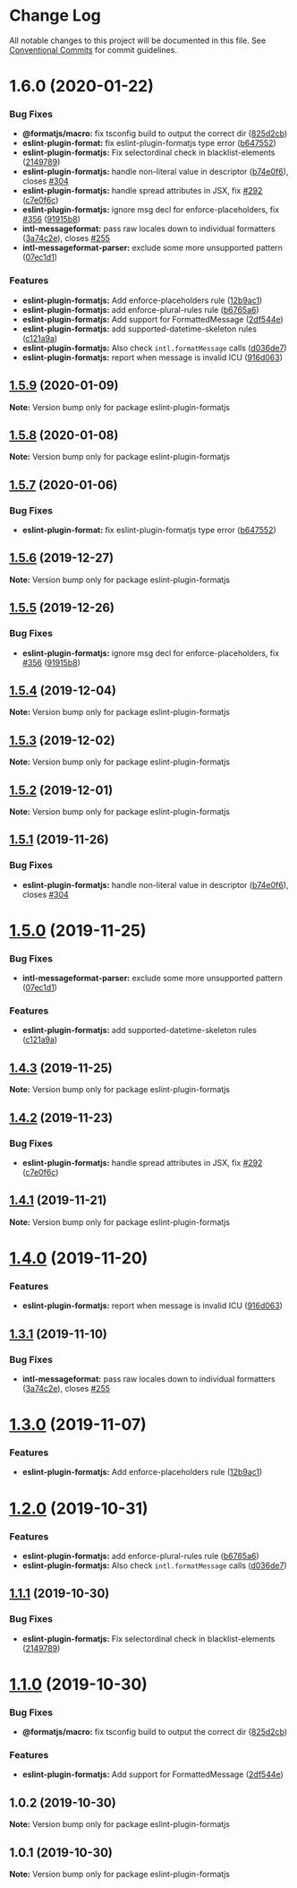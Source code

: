 # Change Log

All notable changes to this project will be documented in this file.
See [Conventional Commits](https://conventionalcommits.org) for commit guidelines.

# 1.6.0 (2020-01-22)


### Bug Fixes

* **@formatjs/macro:** fix tsconfig build to output the correct dir ([825d2cb](https://github.com/formatjs/formatjs/commit/825d2cb035b76276be259fbff08e0bf456203207))
* **eslint-plugin-format:** fix eslint-plugin-formatjs type error ([b647552](https://github.com/formatjs/formatjs/commit/b6475523bf816e2ac3be6c03d0b565fccb2b5c29))
* **eslint-plugin-formatjs:** Fix selectordinal check in blacklist-elements ([2149789](https://github.com/formatjs/formatjs/commit/2149789d18f2dc65ae362d9fc9f52e17f44fd682))
* **eslint-plugin-formatjs:** handle non-literal value in descriptor ([b74e0f6](https://github.com/formatjs/formatjs/commit/b74e0f63a022e1bff505df3dd2d8165c9c7ba8fc)), closes [#304](https://github.com/formatjs/formatjs/issues/304)
* **eslint-plugin-formatjs:** handle spread attributes in JSX, fix [#292](https://github.com/formatjs/formatjs/issues/292) ([c7e0f6c](https://github.com/formatjs/formatjs/commit/c7e0f6c09fe78688c919c1654a6474f227aa29e9))
* **eslint-plugin-formatjs:** ignore msg decl for enforce-placeholders, fix [#356](https://github.com/formatjs/formatjs/issues/356) ([91915b8](https://github.com/formatjs/formatjs/commit/91915b84eb9c37e069c6b457f4a7249908d58a56))
* **intl-messageformat:** pass raw locales down to individual formatters ([3a74c2e](https://github.com/formatjs/formatjs/commit/3a74c2e7c6592de3a4f5ca182c5846fe095abe55)), closes [#255](https://github.com/formatjs/formatjs/issues/255)
* **intl-messageformat-parser:** exclude some more unsupported pattern ([07ec1d1](https://github.com/formatjs/formatjs/commit/07ec1d119169879617f17c542d6992c31ec85856))


### Features

* **eslint-plugin-formatjs:** Add enforce-placeholders rule ([12b9ac1](https://github.com/formatjs/formatjs/commit/12b9ac11a5fb1da4308cf4b6abeb6e8b6adce59f))
* **eslint-plugin-formatjs:** add enforce-plural-rules rule ([b6765a6](https://github.com/formatjs/formatjs/commit/b6765a6533b6a749abf79aff2d5801a8d8ad9b22))
* **eslint-plugin-formatjs:** Add support for FormattedMessage ([2df544e](https://github.com/formatjs/formatjs/commit/2df544e6b56d314460204f3f6f11003b57eda47e))
* **eslint-plugin-formatjs:** add supported-datetime-skeleton rules ([c121a9a](https://github.com/formatjs/formatjs/commit/c121a9a9a52f21fbe1fdfc70e31c0275efbd0f8d))
* **eslint-plugin-formatjs:** Also check `intl.formatMessage` calls ([d036de7](https://github.com/formatjs/formatjs/commit/d036de71721e4cf22d6149bde3d7c8006a1497b0))
* **eslint-plugin-formatjs:** report when message is invalid ICU ([916d063](https://github.com/formatjs/formatjs/commit/916d06361d6bb30f728fd6e948cf0ae724ba635f))





## [1.5.9](https://github.com/formatjs/formatjs/compare/eslint-plugin-formatjs@1.5.8...eslint-plugin-formatjs@1.5.9) (2020-01-09)

**Note:** Version bump only for package eslint-plugin-formatjs





## [1.5.8](https://github.com/formatjs/formatjs/compare/eslint-plugin-formatjs@1.5.7...eslint-plugin-formatjs@1.5.8) (2020-01-08)

**Note:** Version bump only for package eslint-plugin-formatjs





## [1.5.7](https://github.com/formatjs/formatjs/compare/eslint-plugin-formatjs@1.5.6...eslint-plugin-formatjs@1.5.7) (2020-01-06)


### Bug Fixes

* **eslint-plugin-format:** fix eslint-plugin-formatjs type error ([b647552](https://github.com/formatjs/formatjs/commit/b6475523bf816e2ac3be6c03d0b565fccb2b5c29))





## [1.5.6](https://github.com/formatjs/formatjs/compare/eslint-plugin-formatjs@1.5.5...eslint-plugin-formatjs@1.5.6) (2019-12-27)

**Note:** Version bump only for package eslint-plugin-formatjs





## [1.5.5](https://github.com/formatjs/formatjs/compare/eslint-plugin-formatjs@1.5.4...eslint-plugin-formatjs@1.5.5) (2019-12-26)


### Bug Fixes

* **eslint-plugin-formatjs:** ignore msg decl for enforce-placeholders, fix [#356](https://github.com/formatjs/formatjs/issues/356) ([91915b8](https://github.com/formatjs/formatjs/commit/91915b84eb9c37e069c6b457f4a7249908d58a56))





## [1.5.4](https://github.com/formatjs/formatjs/compare/eslint-plugin-formatjs@1.5.3...eslint-plugin-formatjs@1.5.4) (2019-12-04)

**Note:** Version bump only for package eslint-plugin-formatjs





## [1.5.3](https://github.com/formatjs/formatjs/compare/eslint-plugin-formatjs@1.5.2...eslint-plugin-formatjs@1.5.3) (2019-12-02)

**Note:** Version bump only for package eslint-plugin-formatjs





## [1.5.2](https://github.com/formatjs/formatjs/compare/eslint-plugin-formatjs@1.5.1...eslint-plugin-formatjs@1.5.2) (2019-12-01)

**Note:** Version bump only for package eslint-plugin-formatjs





## [1.5.1](https://github.com/formatjs/formatjs/compare/eslint-plugin-formatjs@1.5.0...eslint-plugin-formatjs@1.5.1) (2019-11-26)


### Bug Fixes

* **eslint-plugin-formatjs:** handle non-literal value in descriptor ([b74e0f6](https://github.com/formatjs/formatjs/commit/b74e0f63a022e1bff505df3dd2d8165c9c7ba8fc)), closes [#304](https://github.com/formatjs/formatjs/issues/304)





# [1.5.0](https://github.com/formatjs/formatjs/compare/eslint-plugin-formatjs@1.4.3...eslint-plugin-formatjs@1.5.0) (2019-11-25)


### Bug Fixes

* **intl-messageformat-parser:** exclude some more unsupported pattern ([07ec1d1](https://github.com/formatjs/formatjs/commit/07ec1d119169879617f17c542d6992c31ec85856))


### Features

* **eslint-plugin-formatjs:** add supported-datetime-skeleton rules ([c121a9a](https://github.com/formatjs/formatjs/commit/c121a9a9a52f21fbe1fdfc70e31c0275efbd0f8d))





## [1.4.3](https://github.com/formatjs/formatjs/compare/eslint-plugin-formatjs@1.4.2...eslint-plugin-formatjs@1.4.3) (2019-11-25)

**Note:** Version bump only for package eslint-plugin-formatjs





## [1.4.2](https://github.com/formatjs/formatjs/compare/eslint-plugin-formatjs@1.4.1...eslint-plugin-formatjs@1.4.2) (2019-11-23)


### Bug Fixes

* **eslint-plugin-formatjs:** handle spread attributes in JSX, fix [#292](https://github.com/formatjs/formatjs/issues/292) ([c7e0f6c](https://github.com/formatjs/formatjs/commit/c7e0f6c09fe78688c919c1654a6474f227aa29e9))





## [1.4.1](https://github.com/formatjs/formatjs/compare/eslint-plugin-formatjs@1.4.0...eslint-plugin-formatjs@1.4.1) (2019-11-21)

**Note:** Version bump only for package eslint-plugin-formatjs





# [1.4.0](https://github.com/formatjs/formatjs/compare/eslint-plugin-formatjs@1.3.1...eslint-plugin-formatjs@1.4.0) (2019-11-20)


### Features

* **eslint-plugin-formatjs:** report when message is invalid ICU ([916d063](https://github.com/formatjs/formatjs/commit/916d06361d6bb30f728fd6e948cf0ae724ba635f))





## [1.3.1](https://github.com/formatjs/formatjs/compare/eslint-plugin-formatjs@1.3.0...eslint-plugin-formatjs@1.3.1) (2019-11-10)


### Bug Fixes

* **intl-messageformat:** pass raw locales down to individual formatters ([3a74c2e](https://github.com/formatjs/formatjs/commit/3a74c2e7c6592de3a4f5ca182c5846fe095abe55)), closes [#255](https://github.com/formatjs/formatjs/issues/255)





# [1.3.0](https://github.com/formatjs/formatjs/compare/eslint-plugin-formatjs@1.2.0...eslint-plugin-formatjs@1.3.0) (2019-11-07)


### Features

* **eslint-plugin-formatjs:** Add enforce-placeholders rule ([12b9ac1](https://github.com/formatjs/formatjs/commit/12b9ac11a5fb1da4308cf4b6abeb6e8b6adce59f))





# [1.2.0](https://github.com/formatjs/formatjs/compare/eslint-plugin-formatjs@1.1.1...eslint-plugin-formatjs@1.2.0) (2019-10-31)


### Features

* **eslint-plugin-formatjs:** add enforce-plural-rules rule ([b6765a6](https://github.com/formatjs/formatjs/commit/b6765a6533b6a749abf79aff2d5801a8d8ad9b22))
* **eslint-plugin-formatjs:** Also check `intl.formatMessage` calls ([d036de7](https://github.com/formatjs/formatjs/commit/d036de71721e4cf22d6149bde3d7c8006a1497b0))





## [1.1.1](https://github.com/formatjs/formatjs/compare/eslint-plugin-formatjs@1.1.0...eslint-plugin-formatjs@1.1.1) (2019-10-30)


### Bug Fixes

* **eslint-plugin-formatjs:** Fix selectordinal check in blacklist-elements ([2149789](https://github.com/formatjs/formatjs/commit/2149789d18f2dc65ae362d9fc9f52e17f44fd682))





# [1.1.0](https://github.com/formatjs/formatjs/compare/eslint-plugin-formatjs@1.0.2...eslint-plugin-formatjs@1.1.0) (2019-10-30)


### Bug Fixes

* **@formatjs/macro:** fix tsconfig build to output the correct dir ([825d2cb](https://github.com/formatjs/formatjs/commit/825d2cb035b76276be259fbff08e0bf456203207))


### Features

* **eslint-plugin-formatjs:** Add support for FormattedMessage ([2df544e](https://github.com/formatjs/formatjs/commit/2df544e6b56d314460204f3f6f11003b57eda47e))





## 1.0.2 (2019-10-30)

**Note:** Version bump only for package eslint-plugin-formatjs





## 1.0.1 (2019-10-30)

**Note:** Version bump only for package eslint-plugin-formatjs
